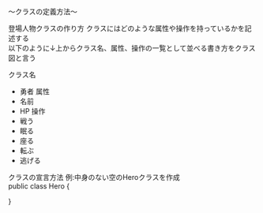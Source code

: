 〜クラスの定義方法〜

登場人物クラスの作り方
クラスにはどのような属性や操作を持っているかを記述する<br>
以下のように↓上からクラス名、属性、操作の一覧として並べる書き方をクラス図と言う<br>

クラス名
- 勇者
属性
- 名前
- HP
操作
- 戦う
- 眠る
- 座る
- 転ぶ
- 逃げる

クラスの宣言方法 例:中身のない空のHeroクラスを作成<br>
public class Hero {<br>

}<br>